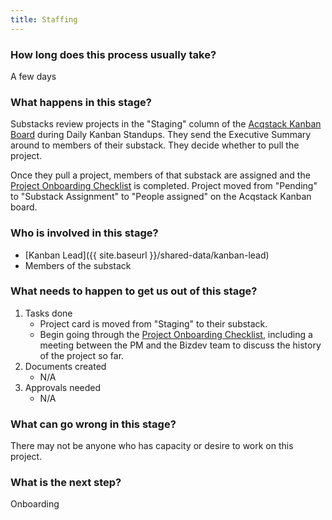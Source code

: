 ```yaml
---
title: Staffing
---
```


### How long does this process usually take?
A few days

### What happens in this stage?
Substacks review projects in the "Staging" column of the 
[Acqstack Kanban Board](https://docs.google.com/spreadsheets/d/1KbMQvkggVjBvFpdTqrP4Qu3Rjekaavoh_9FRfAecI24/edit?pli=1#gid=0) during Daily Kanban Standups. They send the Executive Summary around to members of their substack. They decide whether to pull the project.

Once they pull a project, members of that substack are assigned and the [Project Onboarding Checklist](https://docs.google.com/document/d/1AXDLCLU3Fzp5iCASmdOM8hPU2kU0eQhGE3RmHgEBEU0/edit) is completed. Project moved from "Pending" to "Substack Assignment" to "People assigned" on the Acqstack Kanban board.


### Who is involved in this stage?

- [Kanban Lead]({{ site.baseurl }}/shared-data/kanban-lead)
- Members of the substack

### What needs to happen to get us out of this stage? 
1. Tasks done
	- Project card is moved from "Staging" to their substack.
	- Begin going through the [Project Onboarding Checklist](https://docs.google.com/document/d/1AXDLCLU3Fzp5iCASmdOM8hPU2kU0eQhGE3RmHgEBEU0/edit), including a meeting between the PM and the Bizdev team to discuss the history of the project so far.
2. Documents created
	- N/A
3. Approvals needed
	- N/A

### What can go wrong in this stage?
There may not be anyone who has capacity or desire to work on this project. 

### What is the next step?
Onboarding